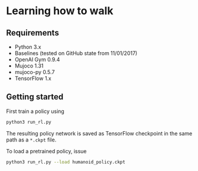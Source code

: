 # Learning how to walk

## Requirements
* Python 3.x
* Baselines (tested on GitHub state from 11/01/2017)
* OpenAI Gym 0.9.4
* Mujoco 1.31
* mujoco-py 0.5.7
* TensorFlow 1.x

## Getting started
First train a policy using
```bash
python3 run_rl.py
```
The resulting policy network is saved as TensorFlow checkpoint in the same path as a `*.ckpt` file.

To load a pretrained policy, issue
```bash
python3 run_rl.py --load humanoid_policy.ckpt
```